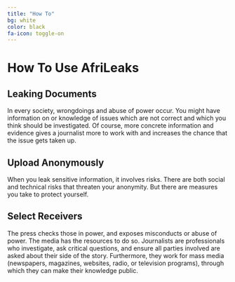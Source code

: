 ```yaml
---
title: "How To"
bg: white
color: black
fa-icon: toggle-on
---
```

# How To Use AfriLeaks

## Leaking Documents

In every society, wrongdoings and abuse of power occur. You might have information on or knowledge of issues which are not correct and which you think should be investigated. Of course, more concrete information and evidence gives a journalist more to work with and increases the chance that the issue gets taken up.

## Upload Anonymously

When you leak sensitive information, it involves risks. There are both social and technical risks that threaten your anonymity. But there are measures you take to protect yourself.

## Select Receivers

The press checks those in power, and exposes misconducts or abuse of power. The media has the resources to do so. Journalists are professionals who investigate, ask critical questions, and ensure all parties involved are asked about their side of the story. Furthermore, they work for mass media (newspapers, magazines, websites, radio, or television programs), through which they can make their knowledge public.
